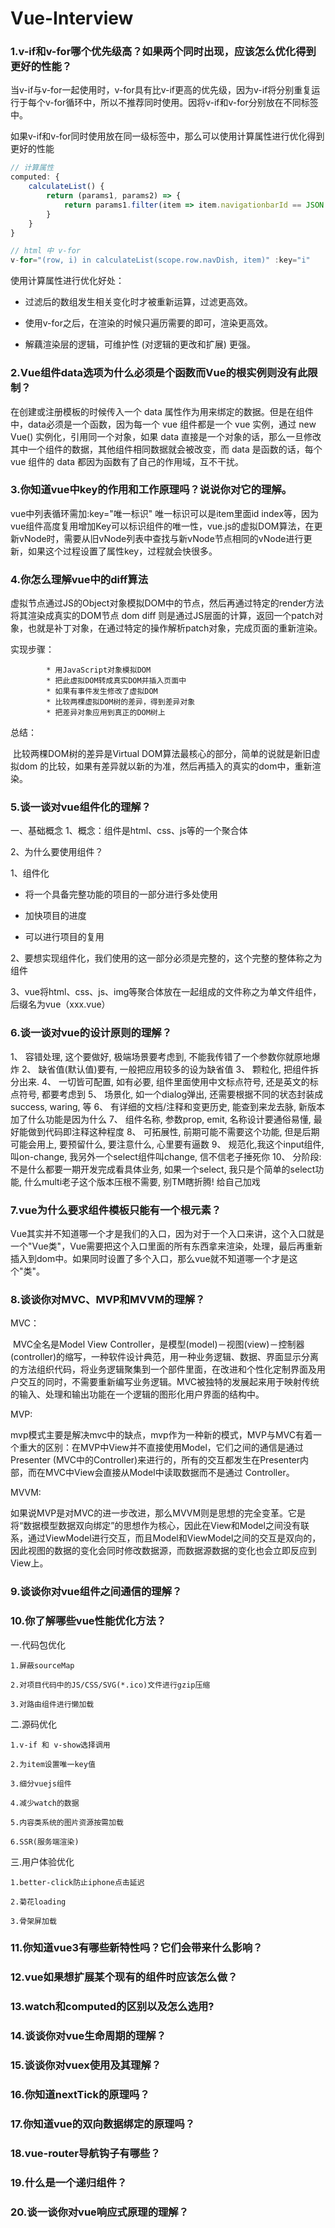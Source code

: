 # Vue-Interview

### 1.v-if和v-for哪个优先级高？如果两个同时出现，应该怎么优化得到更好的性能？

​	当v-if与v-for一起使用时，v-for具有比v-if更高的优先级，因为v-if将分别重复运行于每个v-for循环中，所以不推荐同时使用。因将v-if和v-for分别放在不同标签中。

​	如果v-if和v-for同时使用放在同一级标签中，那么可以使用计算属性进行优化得到更好的性能

```javascript
// 计算属性
computed: {
	calculateList() {
		return (params1, params2) => {
			return params1.filter(item => item.navigationbarId == JSON.parse(params2).navigationbarId);
		}
	}
}

// html 中 v-for
v-for="(row, i) in calculateList(scope.row.navDish, item)" :key="i"
```

使用计算属性进行优化好处：

* 过滤后的数组发生相关变化时才被重新运算，过滤更高效。

* 使用v-for之后，在渲染的时候只遍历需要的即可，渲染更高效。

* 解藕渲染层的逻辑，可维护性 (对逻辑的更改和扩展) 更强。



### 2.Vue组件data选项为什么必须是个函数而Vue的根实例则没有此限制？

在创建或注册模板的时候传入一个 data 属性作为用来绑定的数据。但是在组件中，data必须是一个函数，因为每一个 vue 组件都是一个 vue 实例，通过 new Vue() 实例化，引用同一个对象，如果 data 直接是一个对象的话，那么一旦修改其中一个组件的数据，其他组件相同数据就会被改变，而 data 是函数的话，每个 vue 组件的 data 都因为函数有了自己的作用域，互不干扰。



### 3.你知道vue中key的作用和工作原理吗？说说你对它的理解。

vue中列表循环需加:key="唯一标识" 唯一标识可以是item里面id index等，因为vue组件高度复用增加Key可以标识组件的唯一性，vue.js的虚拟DOM算法，在更新vNode时，需要从旧vNode列表中查找与新vNode节点相同的vNode进行更新，如果这个过程设置了属性key，过程就会快很多。



### 4.你怎么理解vue中的diff算法

虚拟节点通过JS的Object对象模拟DOM中的节点，然后再通过特定的render方法将其渲染成真实的DOM节点 dom diff 则是通过JS层面的计算，返回一个patch对象，也就是补丁对象，在通过特定的操作解析patch对象，完成页面的重新渲染。

实现步骤：

    		* 用JavaScript对象模拟DOM
    		* 把此虚拟DOM转成真实DOM并插入页面中
    		* 如果有事件发生修改了虚拟DOM
    		* 比较两棵虚拟DOM树的差异，得到差异对象
    		* 把差异对象应用到真正的DOM树上

总结：

​	比较两棵DOM树的差异是Virtual DOM算法最核心的部分，简单的说就是新旧虚拟dom 的比较，如果有差异就以新的为准，然后再插入的真实的dom中，重新渲染。



### 5.谈一谈对vue组件化的理解？

一、基础概念
1、概念：组件是html、css、js等的一个聚合体

2、为什么要使用组件？

 1、组件化

* 将一个具备完整功能的项目的一部分进行多处使用

* 加快项目的进度

* 可以进行项目的复用

2、要想实现组件化，我们使用的这一部分必须是完整的，这个完整的整体称之为组件

3、vue将html、css、js、img等聚合体放在一起组成的文件称之为单文件组件，后缀名为vue（xxx.vue）



### 6.谈一谈对vue的设计原则的理解？

1、 容错处理, 这个要做好, 极端场景要考虑到, 不能我传错了一个参数你就原地爆炸
2、 缺省值(默认值)要有, 一般把应用较多的设为缺省值
3、 颗粒化, 把组件拆分出来.
4、 一切皆可配置, 如有必要, 组件里面使用中文标点符号, 还是英文的标点符号, 都要考虑到
5、 场景化, 如一个dialog弹出, 还需要根据不同的状态封装成success, waring, 等
6、 有详细的文档/注释和变更历史, 能查到来龙去脉, 新版本加了什么功能是因为什么
7、 组件名称, 参数prop, emit, 名称设计要通俗易懂, 最好能做到代码即注释这种程度
8、 可拓展性, 前期可能不需要这个功能, 但是后期可能会用上, 要预留什么, 要注意什么, 心里要有逼数
9、 规范化,我这个input组件, 叫on-change, 我另外一个select组件叫change, 信不信老子捶死你
10、 分阶段: 不是什么都要一期开发完成看具体业务, 如果一个select, 我只是个简单的select功能, 什么multi老子这个版本压根不需要, 别TM瞎折腾! 给自己加戏



### 7.vue为什么要求组件模板只能有一个根元素？

Vue其实并不知道哪一个才是我们的入口，因为对于一个入口来讲，这个入口就是一个"Vue类"，Vue需要把这个入口里面的所有东西拿来渲染，处理，最后再重新插入到dom中。如果同时设置了多个入口，那么vue就不知道哪一个才是这个"类"。



### 8.谈谈你对MVC、MVP和MVVM的理解？

MVC：

​	MVC全名是Model View Controller，是模型(model)－视图(view)－控制器(controller)的缩写，一种软件设计典范，用一种业务逻辑、数据、界面显示分离的方法组织代码，将业务逻辑聚集到一个部件里面，在改进和个性化定制界面及用户交互的同时，不需要重新编写业务逻辑。MVC被独特的发展起来用于映射传统的输入、处理和输出功能在一个逻辑的图形化用户界面的结构中。



MVP:

​	mvp模式主要是解决mvc中的缺点，mvp作为一种新的模式，MVP与MVC有着一个重大的区别：在MVP中View并不直接使用Model，它们之间的通信是通过Presenter (MVC中的Controller)来进行的，所有的交互都发生在Presenter内部，而在MVC中View会直接从Model中读取数据而不是通过 Controller。



MVVM:

​	如果说MVP是对MVC的进一步改进，那么MVVM则是思想的完全变革。它是将“数据模型数据双向绑定”的思想作为核心，因此在View和Model之间没有联系，通过ViewModel进行交互，而且Model和ViewModel之间的交互是双向的，因此视图的数据的变化会同时修改数据源，而数据源数据的变化也会立即反应到View上。



### 9.谈谈你对vue组件之间通信的理解？



### 10.你了解哪些vue性能优化方法？

一.代码包优化

	1.屏蔽sourceMap
	
	2.对项目代码中的JS/CSS/SVG(*.ico)文件进行gzip压缩
	
	3.对路由组件进行懒加载
二.源码优化

    1.v-if 和 v-show选择调用
     
    2.为item设置唯一key值
    
    3.细分vuejs组件
    
    4.减少watch的数据
    
    5.内容类系统的图片资源按需加载
    
    6.SSR(服务端渲染)

三.用户体验优化

```
1.better-click防止iphone点击延迟

2.菊花loading

3.骨架屏加载
```



### 11.你知道vue3有哪些新特性吗？它们会带来什么影响？

### 12.vue如果想扩展某个现有的组件时应该怎么做？

### 13.watch和computed的区别以及怎么选用?

### 14.谈谈你对vue生命周期的理解？

### 15.谈谈你对vuex使用及其理解？

### 16.你知道nextTick的原理吗？

### 17.你知道vue的双向数据绑定的原理吗？

### 18.vue-router导航钩子有哪些？

### 19.什么是一个递归组件？

### 20.谈一谈你对vue响应式原理的理解？















